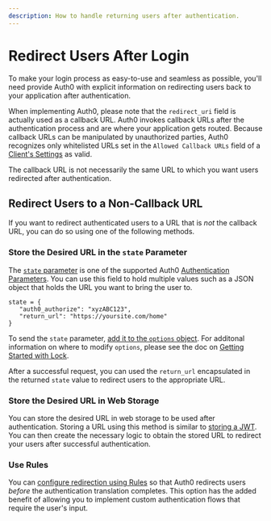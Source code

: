 ```yaml
---
description: How to handle returning users after authentication.
---
```


# Redirect Users After Login

To make your login process as easy-to-use and seamless as possible, you'll need provide Auth0 with explicit information on redirecting users back to your application after authentication.

When implementing Auth0, please note that the `redirect_uri` field is actually used as a callback URL. Auth0 invokes callback URLs after the authentication process and are where your application gets routed. Because callback URLs can be manipulated by unauthorized parties, Auth0 recognizes only whitelisted URLs set in the `Allowed Callback URLs` field of a [Client's Settings](${manage_url}/#/clients/${account.clientId}/settings) as valid.

The callback URL is not necessarily the same URL to which you want users redirected after authentication.

## Redirect Users to a Non-Callback URL

If you want to redirect authenticated users to a URL that is *not* the callback URL, you can do so using one of the following methods.

### Store the Desired URL in the `state` Parameter

The [`state` parameter](/protocols/oauth-state) is one of the supported Auth0 [Authentication Parameters](/libraries/lock/v10/sending-authentication-parameters). You can use this field to hold multiple values such as a JSON object that holds the URL you want to bring the user to.

```
state = {
   "auth0_authorize": "xyzABC123",
   "return_url": "https://yoursite.com/home"
}
```

To send the `state` parameter, [add it to the `options` object](/libraries/lock/v10/sending-authentication-parameters). For additonal information on where to modify `options`, please see the doc on [Getting Started with Lock](/libraries/lock/v10#start-using-lock).

After a successful request, you can used the `return_url` encapsulated in the returned `state` value to redirect users to the appropriate URL.

### Store the Desired URL in Web Storage

You can store the desired URL in web storage to be used after authentication. Storing a URL using this method is similar to [storing a JWT](/security/store-tokens#where-to-store-your-jwts).  You can then create the necessary logic to obtain the stored URL to redirect your users after successful authentication.

### Use Rules

You can [configure redirection using Rules](/rules/redirect) so that Auth0 redirects users *before* the authentication translation completes. This option has the added benefit of allowing you to implement custom authentication flows that require the user's input.
